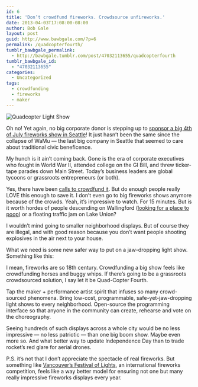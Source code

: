 ```yaml
---
id: 6
title: 'Don’t crowdfund fireworks. Crowdsource unfireworks.'
date: 2013-04-03T17:08:00-08:00
author: Bob Gale
layout: post
guid: http://www.bawbgale.com/?p=6
permalink: /quadcopterfourth/
tumblr_bawbgale_permalink:
  - http://bawbgale.tumblr.com/post/47032113655/quadcopterfourth
tumblr_bawbgale_id:
  - "47032113655"
categories:
  - Uncategorized
tags:
  - crowdfunding
  - fireworks
  - maker
---
```


![Quadcopter Light Show](http://www.geekologie.com/2012/06/26/synchronized-quadrocopter-lightshow.jpg)

Oh no! Yet again, no big corporate donor is stepping up to [sponsor a big 4th of July fireworks show in Seattle](http://seattletimes.com/html/localnews/2020694660_nofireworksxml.html)! It just hasn’t been the same since the collapse of WaMu — the last big company in Seattle that seemed to care about traditional civic beneficence.

My hunch is it ain’t coming back. Gone is the era of corporate executives who fought in World War II, attended college on the GI Bill, and threw ticker-tape parades down Main Street. Today’s business leaders are global tycoons or grassroots entrepreneurs (or both).

Yes, there have been [calls to crowdfund it](http://www.geekwire.com/2013/crowdfund-seattles-fourth-july-fireworks/). But do enough people really LOVE this enough to save it. I don’t even go to big fireworks shows anymore because of the crowds. Yeah, it’s impressive to watch. For 15 minutes. But is it worth hordes of people descending on Wallingford ([looking for a place to poop](http://www.seattlepi.com/local/article/Big-crowds-could-bring-chaos-to-Gas-Works-July-4-1304358.php)) or a floating traffic jam on Lake Union?

I wouldn’t mind going to smaller neighborhood displays. But of course they are illegal, and with good reason because you don’t want people shooting explosives in the air next to your house.

What we need is some new safer way to put on a jaw-dropping light show. Something like this:



I mean, fireworks are so 18th century. Crowdfunding a big show feels like crowdfunding horses and buggy whips. If there’s going to be a grassroots crowdsourced solution, I say let it be Quad-Copter Fourth.

Tap the maker + performance artist spirit that infuses so many crowd-sourced phenomena. Bring low-cost, programmable, safe-yet-jaw-dropping light shows to every neighborhood. Open-source the programming interface so that anyone in the community can create, rehearse and vote on the choreography.

Seeing hundreds of such displays across a whole city would be no less impressive — no less patriotic — than one big boom show. Maybe even more so. And what better way to update Independence Day than to trade rocket’s red glare for aerial drones.

P.S. it’s not that I don’t appreciate the spectacle of real fireworks. But something like [Vancouver’s Festival of Lights](http://hondacelebrationoflight.com/), an international fireworks competition, feels like a way better model for ensuring not one but many really impressive fireworks displays every year.